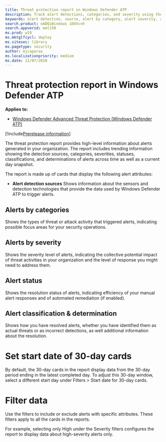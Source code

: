 ```yaml
---
title: Threat protection report in Windows Defender ATP
description: Track alert detections, categories, and severity using the threat protection report
keywords: alert detection, source, alert by category, alert severity, alert classification, determination
search.product: eADQiWindows 10XVcnh
search.appverid: met150
ms.prod: w10
ms.mktglfcycl: deploy
ms.sitesec: library
ms.pagetype: security
author: mjcaparas
ms.localizationpriority: medium
ms.date: 11/07/2018
---
```


# Threat protection report in Windows Defender ATP

**Applies to:**
- [Windows Defender Advanced Threat Protection (Windows Defender ATP)](https://wincom.blob.core.windows.net/documents/Windows10_Commercial_Comparison.pdf)

[!include[Prerelease information](prerelease.md)]

The threat protection report provides high-level information about alerts generated in your organization. The report includes trending information showing the detection sources, categories, severities, statuses, classifications, and determinations of alerts across time as well as a current day snapshot.

The report is made up of cards that display the following alert attributes:

- **Alert detection sources**
Shows information about the sensors and detection technologies that provide the data used by Windows Defender ATP to trigger alerts.

## Alerts by categories
Shows the types of threat or attack activity that triggered alerts, indicating possible focus areas for your security operations.

## Alerts by severity
Shows the severity level of alerts, indicating the collective potential impact of threat activities in your organization and the level of response you might need to address them.

## Alert status
Shows the resolution status of alerts, indicating efficiency of your manual alert responses and of automated remediation (if enabled). 

## Alert classification & determination
Shows how you have resolved alerts, whether you have identified them as actual threats or as incorrect detections, as well additional information about the resolution.


# Set start date of 30-day cards

By default, the 30-day cards in the report display data from the 30-day period ending in the latest completed day. To adjust this 30-day window, select a different start day under Filters > Start date for 30-day cards. 

# Filter data

Use the filters to include or exclude alerts with specific attributes. These filters apply to all the cards in the reports.

For example, selecting only High under the Severity filters configures the report to display data about high-severity alerts only.
